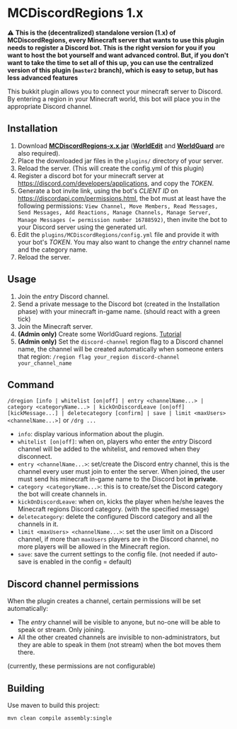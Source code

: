 # MCDiscordRegions 1.x

⚠️ **This is the (decentralized) standalone version (1.x) of MCDiscordRegions, every Minecraft server that wants to use this plugin needs to register a Discord bot. This is the right version for you if you want to host the bot yourself and want advanced control. But, if you don't want to take the time to set all of this up, you can use the centralized version of this plugin (`master2` branch), which is easy to setup, but has less advanced features**

This bukkit plugin allows you to connect your minecraft server to Discord. By entering a region in your Minecraft world, this bot will place you in the appropriate Discord channel.

## Installation

1. Download [**MCDiscordRegions-x.x.jar**](https://github.com/CodeStix/MCDiscordRegions/releases/latest) ([**WorldEdit**](https://dev.bukkit.org/projects/worldedit) and [**WorldGuard**](https://dev.bukkit.org/projects/worldguard) are also required).
2. Place the downloaded jar files in the `plugins/` directory of your server.
3. Reload the server. (This will create the config.yml of this plugin)
4. Register a discord bot for your minecraft server at https://discord.com/developers/applications, and copy the _TOKEN_.
5. Generate a bot invite link, using the bot's _CLIENT ID_ on https://discordapi.com/permissions.html, the bot must at least have the following permissions: `View Channel, Move Members, Read Messages, Send Messages, Add Reactions, Manage Channels, Manage Server, Manage Messages (= permission number 16788592)`, then invite the bot to your Discord server using the generated url.
6. Edit the `plugins/MCDiscordRegions/config.yml` file and provide it with your bot's _TOKEN_. You may also want to change the _entry_ channel name and the category name.
7. Reload the server.

## Usage

1. Join the _entry_ Discord channel.
2. Send a private message to the Discord bot (created in the Installation phase) with your minecraft in-game name. (should react with a green tick)
3. Join the Minecraft server.
4. **(Admin only)** Create some WorldGuard regions. [Tutorial](https://worldguard.enginehub.org/en/latest/regions/quick-start/)
5. **(Admin only)** Set the `discord-channel` region flag to a Discord channel name, the channel will be created automatically when someone enters that region:
   `/region flag your_region discord-channel your_channel_name`

## Command

`/dregion [info | whitelist [on|off] | entry <channelName...> | category <categoryName...> | kickOnDiscordLeave [on|off] [kickMessage...] | deletecategory [confirm] | save | limit <maxUsers> <channelName...>]`
or `/drg ...`

-   `info`: display various information about the plugin.
-   `whitelist [on|off]`: when on, players who enter the _entry_ Discord channel will be added to the whitelist, and removed when they disconnect.
-   `entry <channelName...>`: set/create the Discord entry channel, this is the channel every user must join to enter the server. When joined, the user must send his minecraft in-game name to the Discord bot **in private**.
-   `category <categoryName...>`: this is to create/set the Discord category the bot will create channels in.
-   `kickOnDiscordLeave`: when on, kicks the player when he/she leaves the Minecraft regions Discord category. (with the specified message)
-   `deletecategory`: delete the configured Discord category and all the channels in it.
-   `limit <maxUsers> <channelName...>`: set the user limit on a Discord channel, if more than `maxUsers` players are in the Discord channel, no more players will be allowed in the Minecraft region.
-   `save`: save the current settings to the config file. (not needed if auto-save is enabled in the config = default)

## Discord channel permissions

When the plugin creates a channel, certain permissions will be set automatically:

-   The _entry_ channel will be visible to anyone, but no-one will be able to speak or stream. Only joining.
-   All the other created channels are invisible to non-administrators, but they are able to speak in them (not stream) when the bot moves them there.

(currently, these permissions are not configurable)

## Building

Use maven to build this project:

```
mvn clean compile assembly:single
```

